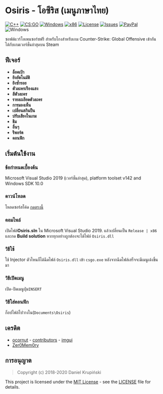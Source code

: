 # Osiris - โอซีริส (เมนูภาษาไทย)
[![C++](https://img.shields.io/badge/language-C%2B%2B-%23f34b7d.svg?style=plastic)](https://en.wikipedia.org/wiki/C%2B%2B) 
[![CS:GO](https://img.shields.io/badge/game-CS%3AGO-yellow.svg?style=plastic)](https://store.steampowered.com/app/730/CounterStrike_Global_Offensive/) 
[![Windows](https://img.shields.io/badge/platform-Windows-0078d7.svg?style=plastic)](https://en.wikipedia.org/wiki/Microsoft_Windows) 
[![x86](https://img.shields.io/badge/arch-x86-red.svg?style=plastic)](https://en.wikipedia.org/wiki/X86) 
[![License](https://img.shields.io/github/license/danielkrupinski/Osiris.svg?style=plastic)](LICENSE)
[![Issues](https://img.shields.io/github/issues/danielkrupinski/Osiris.svg?style=plastic)](https://github.com/danielkrupinski/Osiris/issues)
[![PayPal](https://img.shields.io/badge/donate-PayPal-104098.svg?style=plastic&logo=PayPal)](https://paypal.me/DanielK19)
![Windows](https://github.com/danielkrupinski/Osiris/workflows/Windows/badge.svg?branch=master&event=push)

ซอฟต์แวร์โอเพนซอร์ซฟรี สำหรับโกงสำหรับเกม Counter-Strike: Global Offensive เข้ากันได้กับเกมเวอร์ชั่นล่าสุดบน Steam

## ฟีเจอร์
* **ล็อคเป้า**
* **ยิงอัตโนมัติ**
* **ยิงซ้ำรอย**
* **ตัวละครเรืองแสง**
* **สีตัวละคร**
* **รายละเอียดตัวละคร**
* **การมองเห็น**
* **เปลี่ยนสกินปืน**
* **ปรับเสียงในเกม**
* **ธีม**
* **อื่นๆ**
* **รีพอร์ต**
* **คอนฟิก**

## เริ่มต้นใช้งาน

### ข้อกำหนดเบื้องต้น
Microsoft Visual Studio 2019 (เวอร์ชั่นล่าสุด), platform toolset v142 and Windows SDK 10.0

### ดาวน์โหลด
โหลดซอร์สโค้ด [กดตรงนี้](https://codeload.github.com/TqzDev/Osiris/zip/master)

### คอมไพล์
เปิดไฟล์**Osiris.sln** ใน Microsoft Visual Studio 2019.
แล้วเปลี่ยนเป็น `Release | x86` และกด **Build solution**
หากทุกอย่างถูกต้องจะได้ไฟล์ `Osiris.dll`

### วิธีใช้
ใช้ Injector ตัวไหนก็ได้ฉีดไฟล์ `Osiris.dll` เข้า `csgo.exe`
หลังจากฉีดไฟล์เสร็จจะมีเมนูเด้งขึ้นมา

### วิธีเปิดเมนู
เปิด-ปิดเมนูปุ่ม`INSERT`

### วิธีใส่คอนฟิก
ก็อปไฟล์ไปวางใน(`Documents\Osiris`)


## เครดิต
* [ocornut](https://github.com/ocornut) - [contributors](https://github.com/ocornut/imgui/graphs/contributors) - [imgui](https://github.com/ocornut/imgui)
* [Zer0Mem0ry](https://github.com/Zer0Mem0ry)


## การอนุญาต

> Copyright (c) 2018-2020 Daniel Krupiński

This project is licensed under the [MIT License](https://opensource.org/licenses/mit-license.php) - see the [LICENSE](LICENSE) file for details.
